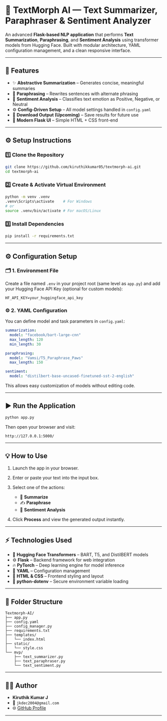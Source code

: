 # 🧠 TextMorph AI — Text Summarizer, Paraphraser & Sentiment Analyzer

An advanced **Flask-based NLP application** that performs **Text Summarization**, **Paraphrasing**, and **Sentiment Analysis** using transformer models from Hugging Face.
Built with modular architecture, YAML configuration management, and a clean responsive interface.

---

## 🚀 Features

* ✨ **Abstractive Summarization** – Generates concise, meaningful summaries
* 🔄 **Paraphrasing** – Rewrites sentences with alternate phrasing
* 💬 **Sentiment Analysis** – Classifies text emotion as Positive, Negative, or Neutral
* ⚙️ **Config-Driven Setup** – All model settings handled in `config.yaml`
* 💾 **Download Output (Upcoming)** – Save results for future use
* 🎨 **Modern Flask UI** – Simple HTML + CSS front-end

---

## ⚙️ Setup Instructions

### 1️⃣ Clone the Repository

```bash
git clone https://github.com/kiruthikkumar05/textmorph-ai.git
cd textmorph-ai
```

### 2️⃣ Create & Activate Virtual Environment

```bash
python -m venv .venv
.venv\Scripts\activate    # For Windows
# or
source .venv/bin/activate # For macOS/Linux
```

### 3️⃣ Install Dependencies

```bash
pip install -r requirements.txt
```

---

## ⚙️ Configuration Setup

### 🗂️ 1. Environment File

Create a file named `.env` in your project root (same level as `app.py`)
and add your Hugging Face API Key (optional for custom models):

```
HF_API_KEY=your_huggingface_api_key
```

### ⚙️ 2. YAML Configuration

You can define model and task parameters in `config.yaml`:

```yaml
summarization:
  model: "facebook/bart-large-cnn"
  max_length: 120
  min_length: 30

paraphrasing:
  model: "Vamsi/T5_Paraphrase_Paws"
  max_length: 150

sentiment:
  model: "distilbert-base-uncased-finetuned-sst-2-english"
```

This allows easy customization of models without editing code.

---

## ▶️ Run the Application

```bash
python app.py
```

Then open your browser and visit:

```
http://127.0.0.1:5000/
```

---

## 💡 How to Use

1. Launch the app in your browser.
2. Enter or paste your text into the input box.
3. Select one of the actions:

   * 🧩 **Summarize**
   * ✍️ **Paraphrase**
   * 💬 **Sentiment Analysis**
4. Click **Process** and view the generated output instantly.

---

## ⚡ Technologies Used

* 🧠 **Hugging Face Transformers** – BART, T5, and DistilBERT models
* ⚙️ **Flask** – Backend framework for web integration
* 🔥 **PyTorch** – Deep learning engine for model inference
* 📜 **YAML** – Configuration management
* 🎨 **HTML & CSS** – Frontend styling and layout
* 🧰 **python-dotenv** – Secure environment variable loading

---

## 🧩 Folder Structure

```
Textmorph-AI/
├── app.py
├── config.yaml
├── config_manager.py
├── requirements.txt
├── templates/
│   └── index.html
├── static/
│   └── style.css
└── mvp/
    ├── text_summarizer.py
    ├── text_paraphraser.py
    └── text_sentiment.py
```

---

## 👨‍💻 Author

* **Kiruthik Kumar J**
* 📧 `jkdec2004@gmail.com`
* 🌐 [GitHub Profile](https://github.com/kiruthikkumar05)

---